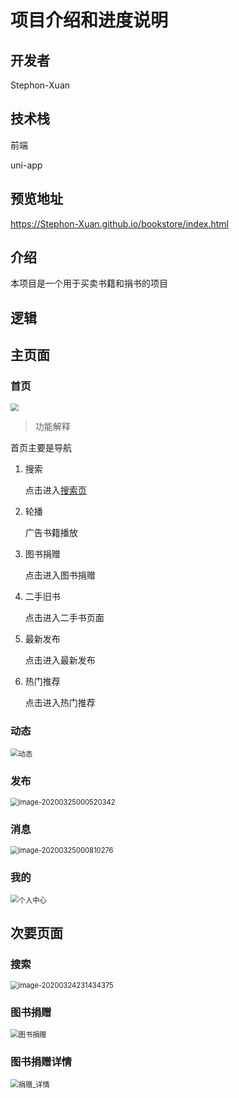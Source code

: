 # 项目介绍和进度说明

## 开发者

Stephon-Xuan

## 技术栈

前端

uni-app

## 预览地址

https://Stephon-Xuan.github.io/bookstore/index.html

## 介绍

本项目是一个用于买卖书籍和捐书的项目

## 逻辑



## 主页面

### 首页

<img src="https://cdn.jsdelivr.net/gh/Stephon-Xuan/images/imgs/书斋-首页.png" style="zoom:80%;" />



> 功能解释

首页主要是导航

1. 搜索

   点击进入[搜索页](#搜索)

2. 轮播

   广告书籍播放

3. 图书捐赠

   点击进入图书捐赠

4. 二手旧书

   点击进入二手书页面

5. 最新发布

   点击进入最新发布

6. 热门推荐

   点击进入热门推荐

### 动态

<img src="https://cdn.jsdelivr.net/gh/Stephon-Xuan/images/imgs/Myproject/书斋客户端/动态.png" alt="动态" style="zoom:80%;" />

### 发布

<img src="https://cdn.jsdelivr.net/gh/Stephon-Xuan/images/imgs/Myproject/书斋客户端/image-20200325000520342.png" alt="image-20200325000520342" style="zoom:80%;"/>

### 消息

<img src="https://cdn.jsdelivr.net/gh/Stephon-Xuan/images/imgs/Myproject/书斋客户端/消息_聊天.png" alt="image-20200325000810276" style="zoom:80%;"/>

### 我的

<img src="https://cdn.jsdelivr.net/gh/Stephon-Xuan/images/imgs/Myproject/书斋客户端/个人中心.png" alt="个人中心" style="zoom:80%;"/>

## 次要页面

### 搜索

<img src="https://cdn.jsdelivr.net/gh/Stephon-Xuan/images/imgs/Myproject/书斋客户端/书斋-搜索.png" alt="image-20200324231434375" style="zoom: 80%;" />

### 图书捐赠

<img src="https://cdn.jsdelivr.net/gh/Stephon-Xuan/images/imgs/Myproject/书斋客户端/图书捐赠.png" alt="图书捐赠" style="zoom:80%;" />

### 图书捐赠详情

<img src="https://cdn.jsdelivr.net/gh/Stephon-Xuan/images/imgs/Myproject/书斋客户端/捐赠_详情.png" alt="捐赠_详情" style="zoom:80%;" />
